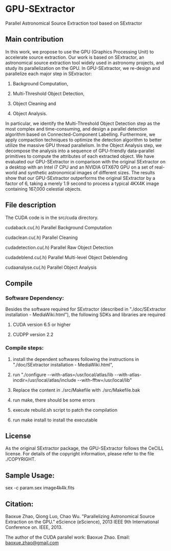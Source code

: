# GPU-SExtractor

Parallel Astronomical Source Extraction tool based on SExtractor

## Main contribution

In this work, we propose to use the GPU (Graphics Processing Unit) to accelerate source extraction. Our work is based on SExtractor, an astronomical source extraction tool widely used in astronomy projects, and study its parallelization on the GPU. In GPU-SExtractor, we re-design and parallelize each major step in SExtractor:

1) Background Computation,

2) Multi-Threshold Object Detection,

3) Object Cleaning and

4) Object Analysis.

In particular, we identify the Multi-Threshold Object Detection step as the most complex and time-consuming, and design a parallel detection algorithm based on Connected-Component Labelling. Furthermore, we apply compaction techniques to optimize the detection algorithm to
better utilize the massive GPU thread parallelism. In the Object Analysis step, we decompose the analysis into a sequence of GPU-friendly
data-parallel primitives to compute the attributes of each extracted object. We have evaluated our GPU-SExtractor in comparison with the original
SExtractor on a desktop with an Intel i7 CPU and an NVIDIA GTX670 GPU on a set of real-world and synthetic astronomical images of different sizes.
The results show that our GPU-SExtractor outperforms the original SExtractor by a factor of 6, taking a merely 1.9 second to process a typical
4KX4K image containing 167,000 celestial objects.

## File description

The CUDA code is in the src/cuda directory.

cudaback.cu(.h) Parallel Background Computation

cudaclean.cu(.h) Parallel Cleaning

cudadetection.cu(.h) Parallel Raw Object Detection

cudadeblend.cu(.h) Parallel Multi-level Object Deblending

cudaanalyse.cu(.h) Parallel Object Analysis


## Compile

### Software Dependency:

Besides the software required for SExtractor (described in "./doc/SExtractor installation - MediaWiki.html"), the following SDKs and libraries are
required

1) CUDA version 6.5 or higher

2) CUDPP version 2.2

### Compile steps:

1) install the dependent softwares following the instructions in "./doc/SExtractor installation - MediaWiki.html",

2) run "./configure --with-atlas=/usr/local/atlas/lib --with-atlas-incdir=/usr/local/atlas/include --with-fftw=/usr/local/lib"

3) Replace the content in ./src/Makefile with ./src/Makefile.bak

3) run make, there should be some errors

4) execute rebuild.sh script to patch the compilation

5) run make install to install the executable

## License

As the original SExtractor package, the GPU-SExtractor follows the CeCILL license.
For details of the copyright information, please refer to the file ./COPYRIGHT.

## Sample Usage:

sex -c param.sex image4k4k.fits

## Citation:
Baoxue Zhao,  Qiong Luo, Chao Wu. "Parallelizing Astronomical Source Extraction on the GPU." eScience (eScience), 2013 IEEE 9th International Conference on. IEEE, 2013.


The author of the CUDA parallel work: Baoxue Zhao.
Email: baoxue.zhao@gmail.com
